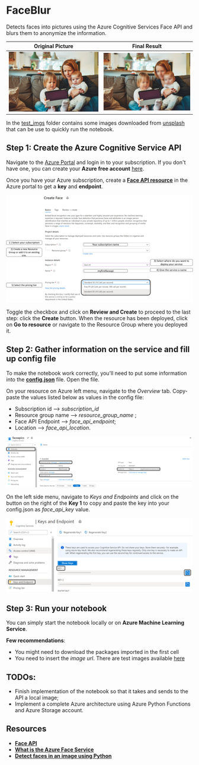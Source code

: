 # FaceBlur
Detects faces into pictures using the Azure Cognitive Services Face API and blurs them to anonymize the information.

**Original Picture**             |  **Final Result**
:-------------------------:|:-------------------------:
![](./temp/test.png)  |  ![](./blurred_img/blurred_img.jpg)

In the [test_imgs](./test_imgs/) folder contains some images downloaded from [unsplash](https://unsplash.com/) that can be use to quickly run the notebook. 

## Step 1: Create the Azure Cognitive Service API
Navigate to the [Azure Portal](portal.azure.com) and login in to your subscription. If you don't have one, you can create your **Azure free account** [here](https://azure.microsoft.com/en-us/free/). 

Once you have your Azure subscription, create a [**Face API resource**](https://portal.azure.com/#create/Microsoft.CognitiveServicesFace) in the Azure portal to get a **key** and **endpoint**. 

![Face API Service Creation](./readme_imgs/FaceAPIServiceCreation.png)

Toggle the checkbox and click on **Review and Create** to proceed to the last step: click the **Create** button. When the resource has been deployed, click on **Go to resource** or navigate to the Resource Group where you deployed it. 

## Step 2: Gather information on the service and fill up config file
To make the notebook work correctly, you'll need to put some information into the [**config.json**](https://github.com/guendas/FaceBlur/blob/master/config.json) file. Open the file.

On your resource on Azure left menu, navigate to the *Overview* tab. Copy-paste the values listed below as values in the config file:

* Subscription id --> *subscription_id*
* Resource group name --> *resource_group_name* ;
* Face API Endpoint --> *face_api_endpoint*;
* Location --> *face_api_location*.

![Face API Overview](./readme_imgs/FaceAPIOverview.png)

On the left side menu, navigate to *Keys and Endpoints* and click on the button on the right of the **Key 1** to copy and paste the key into your config.json as *face_api_key* value.

![Face API Overview](./readme_imgs/FaceAPIKeys.png)

## Step 3: Run your notebook
You can simply start the notebook locally or on **Azure Machine Learning Service**.

**Few recommendations**:
* You might need to download the packages imported in the first cell
* You need to insert the *image url*. There are test images available [here](./test_imgs/)

## TODOs:
* Finish implementation of the notebook so that it takes and sends to the API a local image;
* Implement a complete Azure architecture using Azure Python Functions and Azure Storage account.

## Resources
* [**Face API**](https://azure.microsoft.com/en-us/services/cognitive-services/face/#get-started)
* [**What is the Azure Face Service**](https://docs.microsoft.com/en-us/azure/cognitive-services/face/overview)
* [**Detect faces in an image using Python**](https://docs.microsoft.com/en-us/azure/cognitive-services/face/quickstarts/python)